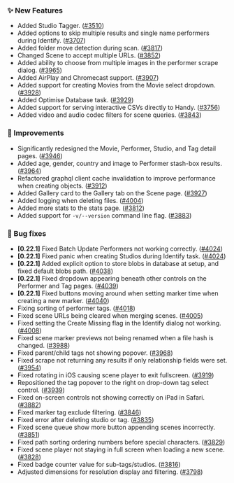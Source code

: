 ### ✨ New Features
* Added Studio Tagger. ([#3510](https://github.com/stashapp/stash/pull/3510))
* Added options to skip multiple results and single name performers during Identify. ([#3707](https://github.com/stashapp/stash/pull/3707))
* Added folder move detection during scan. ([#3817](https://github.com/stashapp/stash/pull/3817))
* Changed Scene to accept multiple URLs. ([#3852](https://github.com/stashapp/stash/pull/3852))
* Added ability to choose from multiple images in the performer scrape dialog. ([#3965](https://github.com/stashapp/stash/pull/3965))
* Added AirPlay and Chromecast support. ([#3907](https://github.com/stashapp/stash/pull/3907))
* Added support for creating Movies from the Movie select dropdown. ([#3928](https://github.com/stashapp/stash/pull/3928))
* Added Optimise Database task. ([#3929](https://github.com/stashapp/stash/pull/3929))
* Added support for serving interactive CSVs directly to Handy. ([#3756](https://github.com/stashapp/stash/pull/3756))
* Added video and audio codec filters for scene queries. ([#3843](https://github.com/stashapp/stash/pull/3843))

### 🎨 Improvements
* Significantly redesigned the Movie, Performer, Studio, and Tag detail pages. ([#3946](https://github.com/stashapp/stash/pull/3946))
* Added age, gender, country and image to Performer stash-box results. ([#3964](https://github.com/stashapp/stash/pull/3964))
* Refactored graphql client cache invalidation to improve performance when creating objects. ([#3912](https://github.com/stashapp/stash/pull/3912))
* Added Gallery card to the Gallery tab on the Scene page. ([#3927](https://github.com/stashapp/stash/pull/3927))
* Added logging when deleting files. ([#4004](https://github.com/stashapp/stash/pull/4004))
* Added more stats to the stats page. ([#3812](https://github.com/stashapp/stash/pull/3812))
* Added support for `-v/--version` command line flag. ([#3883](https://github.com/stashapp/stash/pull/3883))

### 🐛 Bug fixes
* **[0.22.1]** Fixed Batch Update Performers not working correctly. ([#4024](https://github.com/stashapp/stash/pull/4024))
* **[0.22.1]** Fixed panic when creating Studios during Identify task. ([#4024](https://github.com/stashapp/stash/pull/4024))
* **[0.22.1]** Added explicit option to store blobs in database at setup, and fixed default blobs path. ([#4038](https://github.com/stashapp/stash/pull/4038))
* **[0.22.1]** Fixed dropdown appearing beneath other controls on the Performer and Tag pages. ([#4039](https://github.com/stashapp/stash/pull/4039))
* **[0.22.1]** Fixed buttons moving around when setting marker time when creating a new marker. ([#4040](https://github.com/stashapp/stash/pull/4040))
* Fixing sorting of performer tags. ([#4018](https://github.com/stashapp/stash/pull/4018))
* Fixed scene URLs being cleared when merging scenes. ([#4005](https://github.com/stashapp/stash/pull/4005))
* Fixed setting the Create Missing flag in the Identify dialog not working. ([#4008](https://github.com/stashapp/stash/pull/4008))
* Fixed scene marker previews not being renamed when a file hash is changed. ([#3988](https://github.com/stashapp/stash/pull/3988))
* Fixed parent/child tags not showing popover. ([#3968](https://github.com/stashapp/stash/pull/3968))
* Fixed scrape not returning any results if only relationship fields were set. ([#3954](https://github.com/stashapp/stash/pull/3954))
* Fixed rotating in iOS causing scene player to exit fullscreen. ([#3919](https://github.com/stashapp/stash/pull/3919))
* Repositioned the tag popover to the right on drop-down tag select control. ([#3939](https://github.com/stashapp/stash/pull/3939))
* Fixed on-screen controls not showing correctly on iPad in Safari. ([#3882](https://github.com/stashapp/stash/pull/3882))
* Fixed marker tag exclude filtering. ([#3846](https://github.com/stashapp/stash/pull/3846))
* Fixed error after deleting studio or tag. ([#3835](https://github.com/stashapp/stash/pull/3835))
* Fixed scene queue show more button appending scenes incorrectly. ([#3851](https://github.com/stashapp/stash/pull/3851))
* Fixed path sorting ordering numbers before special characters. ([#3829](https://github.com/stashapp/stash/pull/3829))
* Fixed scene player not staying in full screen when loading a new scene. ([#3828](https://github.com/stashapp/stash/pull/3828))
* Fixed badge counter value for sub-tags/studios. ([#3816](https://github.com/stashapp/stash/pull/3816))
* Adjusted dimensions for resolution display and filtering. ([#3798](https://github.com/stashapp/stash/pull/3798))
